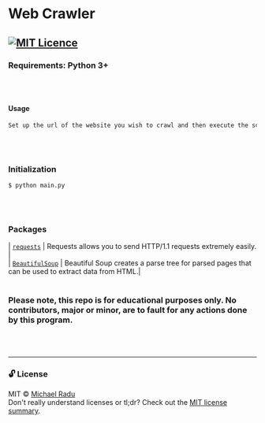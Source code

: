 # Web Crawler
[![MIT Licence](https://badges.frapsoft.com/os/mit/mit.png?v=103)](https://opensource.org/licenses/mit-license.php)
---                                           

### Requirements: Python 3+
<br><br> 

#### Usage

```sh
Set up the url of the website you wish to crawl and then execute the script.
```
<br><br> 

### Initialization 

```sh
$ python main.py
```
<br><br> 

### Packages
| [`requests`](https://github.com/psf/requests) | Requests allows you to send HTTP/1.1 requests extremely easily. |<br>
| [`BeautifulSoup`](https://www.crummy.com/software/BeautifulSoup/) | Beautiful Soup creates a parse tree for parsed pages that can be used to extract data from HTML.|
<br><br> 

### Please note, this repo is for educational purposes only. No contributors, major or minor, are to fault for any actions done by this program.
<br><br> 

---
### 🔓 License 
MIT © [Michael Radu](https://michaelradu.cf) <br>
Don't really understand licenses or tl;dr? Check out the [MIT license summary](https://tldrlegal.com/license/mit-license).
